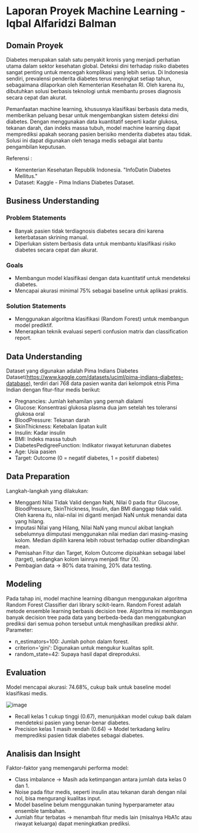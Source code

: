 # Laporan Proyek Machine Learning - Iqbal Alfaridzi Balman

## Domain Proyek
Diabetes merupakan salah satu penyakit kronis yang menjadi perhatian utama dalam sektor kesehatan global. Deteksi dini terhadap risiko diabetes sangat penting untuk mencegah komplikasi yang lebih serius. Di Indonesia sendiri, prevalensi penderita diabetes terus meningkat setiap tahun, sebagaimana dilaporkan oleh Kementerian Kesehatan RI. Oleh karena itu, dibutuhkan solusi berbasis teknologi untuk membantu proses diagnosis secara cepat dan akurat.

Pemanfaatan machine learning, khususnya klasifikasi berbasis data medis, memberikan peluang besar untuk mengembangkan sistem deteksi dini diabetes. Dengan menggunakan data kuantitatif seperti kadar glukosa, tekanan darah, dan indeks massa tubuh, model machine learning dapat memprediksi apakah seorang pasien berisiko menderita diabetes atau tidak. Solusi ini dapat digunakan oleh tenaga medis sebagai alat bantu pengambilan keputusan.

Referensi :
- Kementerian Kesehatan Republik Indonesia. "InfoDatin Diabetes Mellitus."
- Dataset: Kaggle - Pima Indians Diabetes Dataset.

## Business Understanding
### Problem Statements

- Banyak pasien tidak terdiagnosis diabetes secara dini karena keterbatasan skrining manual.
- Diperlukan sistem berbasis data untuk membantu klasifikasi risiko diabetes secara cepat dan akurat.

### Goals
- Membangun model klasifikasi dengan data kuantitatif untuk mendeteksi diabetes.
- Mencapai akurasi minimal 75% sebagai baseline untuk aplikasi praktis.

### Solution Statements
- Menggunakan algoritma klasifikasi (Random Forest) untuk membangun model prediktif.
- Menerapkan teknik evaluasi seperti confusion matrix dan classification report.

## Data Understanding
Dataset yang digunakan adalah Pima Indians Diabetes Dataset(https://www.kaggle.com/datasets/uciml/pima-indians-diabetes-database), terdiri dari 768 data pasien wanita dari kelompok etnis Pima Indian dengan fitur-fitur medis berikut:
- Pregnancies: Jumlah kehamilan yang pernah dialami
- Glucose: Konsentrasi glukosa plasma dua jam setelah tes toleransi glukosa oral
- BloodPressure: Tekanan darah
- SkinThickness: Ketebalan lipatan kulit
- Insulin: Kadar insulin
- BMI: Indeks massa tubuh
- DiabetesPedigreeFunction: Indikator riwayat keturunan diabetes
- Age: Usia pasien
- Target: Outcome (0 = negatif diabetes, 1 = positif diabetes)

## Data Preparation
Langkah-langkah yang dilakukan:
- Mengganti Nilai Tidak Valid dengan NaN, Nilai 0 pada fitur Glucose, BloodPressure, SkinThickness, Insulin, dan BMI dianggap tidak valid. Oleh karena itu, nilai-nilai ini diganti menjadi NaN untuk menandai data yang hilang.
- Imputasi Nilai yang Hilang, Nilai NaN yang muncul akibat langkah sebelumnya diimputasi menggunakan nilai median dari masing-masing kolom. Median dipilih karena lebih robust terhadap outlier dibandingkan mean.
- Pemisahan Fitur dan Target, Kolom Outcome dipisahkan sebagai label (target), sedangkan kolom lainnya menjadi fitur (X).
- Pembagian data → 80% data training, 20% data testing.

## Modeling
Pada tahap ini, model machine learning dibangun menggunakan algoritma Random Forest Classifier dari library scikit-learn.
Random Forest adalah metode ensemble learning berbasis decision tree. Algoritma ini membangun banyak decision tree pada data yang berbeda-beda dan menggabungkan prediksi dari semua pohon tersebut untuk menghasilkan prediksi akhir.
Parameter:
- n_estimators=100: Jumlah pohon dalam forest.
- criterion='gini': Digunakan untuk mengukur kualitas split.
- random_state=42: Supaya hasil dapat direproduksi.
## Evaluation
Model mencapai akurasi: 74.68%, cukup baik untuk baseline model klasifikasi medis.

![image](https://github.com/user-attachments/assets/c2d87722-0d18-4ed1-9ccb-cb00576369a1)

- Recall kelas 1 cukup tinggi (0.67), menunjukkan model cukup baik dalam mendeteksi pasien yang benar-benar diabetes.
- Precision kelas 1 masih rendah (0.64) → Model terkadang keliru memprediksi pasien tidak diabetes sebagai diabetes.

## Analisis dan Insight
Faktor-faktor yang memengaruhi performa model:
- Class imbalance → Masih ada ketimpangan antara jumlah data kelas 0 dan 1.
- Noise pada fitur medis, seperti insulin atau tekanan darah dengan nilai nol, bisa mengurangi kualitas input.
- Model baseline belum menggunakan tuning hyperparameter atau ensemble tambahan.
- Jumlah fitur terbatas → menambah fitur medis lain (misalnya HbA1c atau riwayat keluarga) dapat meningkatkan prediksi.
